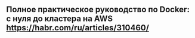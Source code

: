 ## Полное практическое руководство по Docker: с нуля до кластера на AWS https://habr.com/ru/articles/310460/